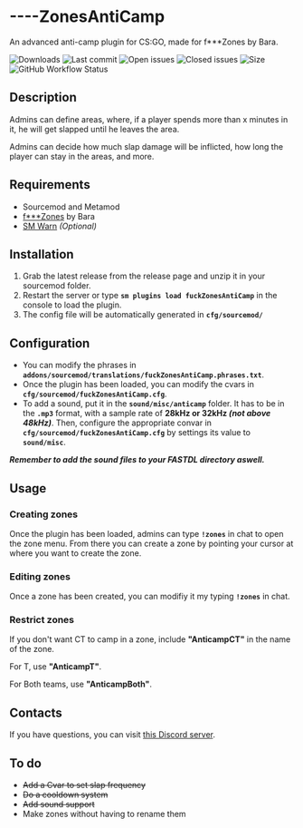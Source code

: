 # ----ZonesAntiCamp
An advanced anti-camp plugin for CS:GO, made for f**\*Zones by Bara.

![Downloads](https://img.shields.io/github/downloads/Sarrus1/fuckZonesAntiCamp/total?style=flat-square) ![Last commit](https://img.shields.io/github/last-commit/Sarrus1/fuckZonesAntiCamp?style=flat-square) ![Open issues](https://img.shields.io/github/issues/Sarrus1/fuckZonesAntiCamp?style=flat-square) ![Closed issues](https://img.shields.io/github/issues-closed/Sarrus1/fuckZonesAntiCamp?style=flat-square) ![Size](https://img.shields.io/github/repo-size/Sarrus1/fuckZonesAntiCamp?style=flat-square) ![GitHub Workflow Status](https://img.shields.io/github/workflow/status/Sarrus1/fuckZonesAntiCamp/Compile%20with%20SourceMod?style=flat-square)

## Description ##
Admins can define areas, where, if a player spends more than x minutes in it, he will get slapped until he leaves the area.

Admins can decide how much slap damage will be inflicted, how long the player can stay in the areas, and more.

## Requirements ##
- Sourcemod and Metamod
- [f**\*Zones](https://forums.alliedmods.net/showthread.php?t=328422) by Bara
- [SM Warn](https://forums.alliedmods.net/showthread.php?t=197853) *(Optional)*

## Installation ##
1. Grab the latest release from the release page and unzip it in your sourcemod folder.
2. Restart the server or type **`sm plugins load fuckZonesAntiCamp`** in the console to load the plugin.
3. The config file will be automatically generated in **`cfg/sourcemod/`**

## Configuration ##
- You can modify the phrases in **`addons/sourcemod/translations/fuckZonesAntiCamp.phrases.txt`**.
- Once the plugin has been loaded, you can modify the cvars in **`cfg/sourcemod/fuckZonesAntiCamp.cfg`**.
- To add a sound, put it in the **`sound/misc/anticamp`** folder. It has to be in the **`.mp3`** format, with a sample rate of **28kHz or 32kHz *(not above 48kHz)***. Then, configure the appropriate convar in **`cfg/sourcemod/fuckZonesAntiCamp.cfg`** by settings its value to **`sound/misc`**.

***Remember to add the sound files to your FASTDL directory aswell.***

## Usage ##
### Creating zones ###
Once the plugin has been loaded, admins can type **`!zones`** in chat to open the zone menu. From there you can create a zone by pointing your cursor at where you want to create the zone.

### Editing zones ###
Once a zone has been created, you can modifiy it my typing **`!zones`** in chat.

### Restrict zones ###
If you don't want CT to camp in a zone, include **"AnticampCT"** in the name of the zone.

For T, use **"AnticampT"**.

For Both teams, use **"AnticampBoth"**.

## Contacts ##
If you have questions, you can visit [this Discord server](https://discord.tensor.fr).

## To do ##
- ~~Add a Cvar to set slap frequency~~
- ~~Do a cooldown system~~
- ~~Add sound support~~
- Make zones without having to rename them
